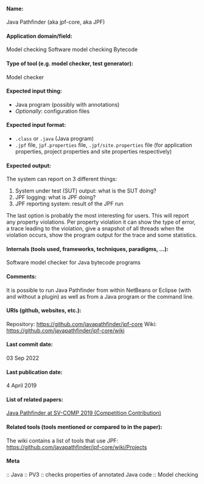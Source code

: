 #### Name:
Java Pathfinder (aka jpf-core, aka JPF)

#### Application domain/field:
Model checking
Software model checking
Bytecode

#### Type of tool (e.g. model checker, test generator):
Model checker

#### Expected input thing:
- Java program (possibly with annotations)
- *Optionally*: configuration files

#### Expected input format:
- `.class` or `.java` (Java program)
- `.jpf` file, `jpf.properties` file, `.jpf/site.properties` file (for application properties, project properties and site properties respectively)

#### Expected output:
The system can report on 3 different things:
1. System under test (SUT) output: what is the SUT doing?
2. JPF logging: what is JPF doing?
3. JPF reporting system: result of the JPF run

The last option is probably the most interesting for users. This will report any property violations.
Per property violation it can show the type of error, a trace leading to the violation, give a snapshot of all threads when the violation occurs, show the program output for the trace and some statistics.

#### Internals (tools used, frameworks, techniques, paradigms, ...):
Software model checker for Java bytecode programs

#### Comments:
It is possible to run Java Pathfinder from within NetBeans or Eclipse (with and without a plugin) as well as from a Java program or the command line.

#### URIs (github, websites, etc.):
Repository: https://github.com/javapathfinder/jpf-core
Wiki: https://github.com/javapathfinder/jpf-core/wiki

#### Last commit date:
03 Sep 2022

#### Last publication date:
4 April 2019

#### List of related papers:
[Java Pathfinder at SV-COMP 2019 (Competition Contribution)](https://doi.org/10.1007/978-3-030-17502-3_18)

#### Related tools (tools mentioned or compared to in the paper):
The wiki contains a list of tools that use JPF: https://github.com/javapathfinder/jpf-core/wiki/Projects

#### Meta
:: Java
:: PV3           :: checks properties of annotated Java code
:: Model checking